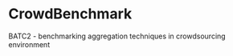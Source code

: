 CrowdBenchmark
==============

BATC2 - benchmarking aggregation techniques in crowdsourcing environment
